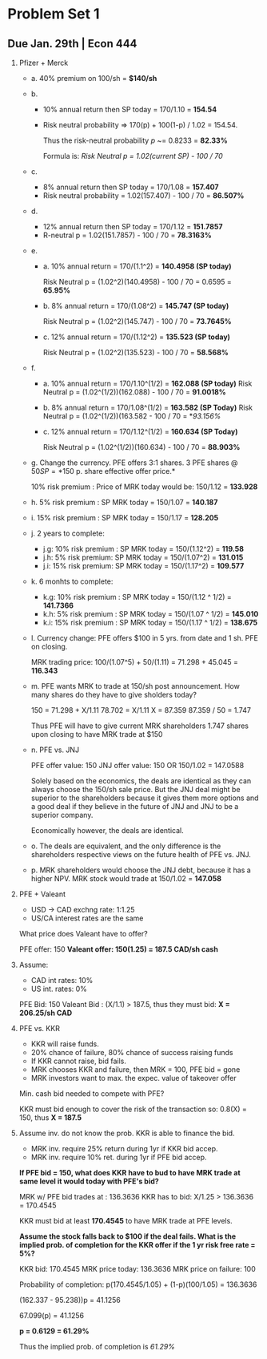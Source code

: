 # Problem Set 1

## Due Jan. 29th | Econ 444

1. Pfizer + Merck
	- a. 40% premium on 100/sh = **$140/sh**
	- b. 
		- 10% annual return then SP today = 170/1.10 = **154.54**
		- Risk neutral probability => 170(p) + 100(1-p) / 1.02 = 154.54.
		
			Thus the risk-neutral probability *p* ~= 0.8233 = **82.33%**
		
			Formula is: *Risk Neutral p = 1.02(current SP) - 100 / 70*
	- c. 
		- 8% annual return then SP today = 170/1.08 = **157.407**
		- Risk neutral probability = 1.02(157.407) - 100 / 70 = **86.507%**
	- d. 
		- 12% annual return then SP today = 170/1.12 = **151.7857**
		- R-neutral p = 1.02(151.7857) - 100 / 70 = **78.3163%**
	- e. 
		- a. 10% annual return = 170/(1.1^2) = **140.4958 (SP today)**
		
			Risk Neutral p = (1.02^2)(140.4958) - 100 / 70 = 0.6595 = **65.95%**
		- b. 8% annual return = 170/(1.08^2) = **145.747 (SP today)**
		
			Risk Neutral p = (1.02^2)(145.747) - 100 / 70 = **73.7645%**
		- c. 12% annual return = 170/(1.12^2) = **135.523 (SP today)**
			
			Risk Neutral p = (1.02^2)(135.523) - 100 / 70 = **58.568%**
	- f. 
		- a. 10% annual return = 170/1.10^(1/2) = **162.088 (SP today)**
			Risk Neutral p = (1.02^(1/2))(162.088) - 100 / 70 = **91.0018%**
		- b. 8% annual return = 170/1.08^(1/2) = **163.582 (SP Today)**
			Risk Neutral p = (1.02^(1/2))(163.582 - 100 / 70 = **93.156%*

		- c. 12% annual return = 170/1.12^(1/2) = **160.634 (SP Today)**

			Risk Neutral p = (1.02^(1/2))(160.634) - 100 / 70 = **88.903%**
	- g. Change the currency. PFE offers 3:1 shares. 3 PFE shares @ $50 SP = *$150 p. share effective offer price.* 

		10% risk premium : Price of MRK today would be: 150/1.12 = **133.928**
		
	- h. 5% risk premium : SP MRK today = 150/1.07 = **140.187**
	- i. 15% risk premium : SP MRK today = 150/1.17 = **128.205**
	- j. 2 years to complete:
		- j.g: 10% risk premium : SP MRK today = 150/(1.12^2) = **119.58**
		- j.h: 5% risk premium: SP MRK today = 150/(1.07^2) = **131.015**
		- j.i: 15% risk premium: SP MRK today = 150/(1.17^2) = **109.577**
	- k. 6 monhts to complete:
		- k.g: 10% risk premium : SP MRK today = 150/(1.12 ^ 1/2) = **141.7366**
		- k.h: 5% risk premium : SP MRK today = 150/(1.07 ^ 1/2) = **145.010**
		- k.i: 15% risk premium : SP MRK today = 150/(1.17 ^ 1/2) = **138.675**
	- l. Currency change: PFE offers $100 in 5 yrs. from date and 1 sh. PFE on closing.
	
		MRK trading price: 100/(1.07^5) + 50/(1.11) = 71.298 + 45.045 = **116.343** 
	- m. PFE wants MRK to trade at 150/sh post announcement. How many shares do they have to give sholders today?
	
		150 = 71.298 + X/1.11
		78.702 = X/1.11
		X = 87.359
		87.359 / 50 = 1.747

		Thus PFE will have to give current MRK shareholders 1.747 shares upon closing to have MRK trade at $150
	- n. PFE vs. JNJ
		
		PFE offer value: 150
		JNJ offer value: 150 OR 150/1.02 = 147.0588

		Solely based on the economics, the deals are identical as they can always choose the 150/sh sale price. But the JNJ deal might be superior to the shareholders because it gives them more options and a good deal if they believe in the future of JNJ and JNJ to be a superior company. 

		Economically however, the deals are identical.
	- o. The deals are equivalent, and the only difference is the shareholders respective views on the future health of PFE vs. JNJ.
	- p. MRK shareholders would choose the JNJ debt, because it has a higher NPV. MRK stock would trade at 150/1.02 = **147.058**


2. PFE + Valeant
	- USD -> CAD exchng rate: 1:1.25
	- US/CA interest rates are the same 
	
	What price does Valeant have to offer?

	PFE offer: 150
	**Valeant offer: 150(1.25) = 187.5 CAD/sh cash**
 
3. Assume:
	- CAD int rates: 10%
	- US int. rates: 0%
	
	PFE Bid: 150
	Valeant Bid : (X/1.1) > 187.5, thus they must bid: **X = 206.25/sh CAD**

4. PFE vs. KKR
	- KKR will raise funds. 
	- 20% chance of failure, 80% chance of success raising funds
	- If KKR cannot raise, bid fails.
	- MRK chooses KKR and failure, then MRK = 100, PFE bid = gone
	- MRK investors want to max. the expec. value of takeover offer

	Min. cash bid needed to compete with PFE?

	KKR must bid enough to cover the risk of the transaction so: 0.8(X) = 150, thus **X = 187.5**

5. Assume inv. do not know the prob. KKR is able to finance the bid. 
	- MRK inv. require 25% return during 1yr if KKR bid accep.
	- MRK inv. require 10% ret. during 1yr if PFE bid accep.

	**If PFE bid = 150, what does KKR have to bud to have MRK trade at same level it would today with PFE's bid?**

	MRK w/ PFE bid trades at : 136.3636
	KKR has to bid: X/1.25 > 136.3636 = 170.4545

	KKR must bid at least **170.4545** to have MRK trade at PFE levels.

	

	**Assume the stock falls back to $100 if the deal fails. What is the implied prob. of completion for the KKR offer if the 1 yr risk free rate = 5%?**

	KKR bid: 170.4545
	MRK price today: 136.3636
	MRK price on failure: 100

	Probability of completion: p(170.4545/1.05) + (1-p)(100/1.05) = 136.3636

	(162.337 - 95.238))p = 41.1256

	67.099(p) = 41.1256

	**p = 0.6129  = 61.29%**

	Thus the implied prob. of completion is *61.29%*
